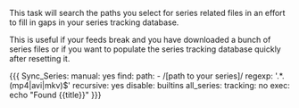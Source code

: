 This task will search the paths you select for series related files in an effort to fill in gaps in your series tracking database.

This is useful if your feeds break and you have downloaded a bunch of series files or if you want to populate the series tracking database quickly after resetting it.

{{{
  Sync_Series:
    manual: yes
    find:
      path:
        - /[path to your series]/
      regexp: '.*\.(mp4|avi|mkv)$'
      recursive: yes
    disable: builtins
    all_series:
      tracking: no
    exec: echo "Found {{title}}"
}}}
